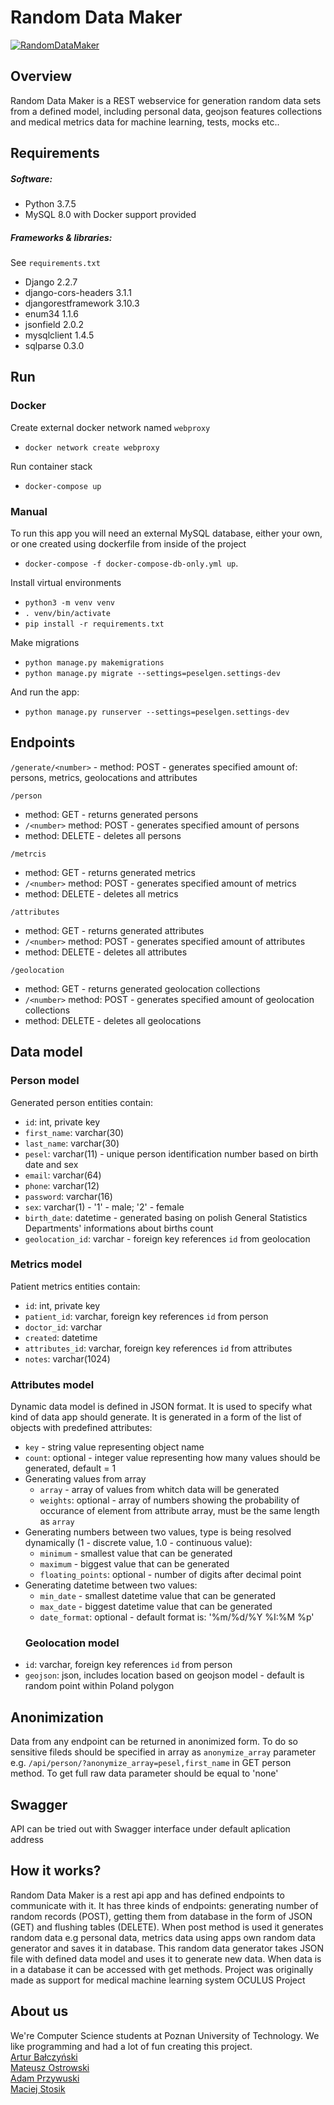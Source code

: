 # Random Data Maker
[![RandomDataMaker](https://circleci.com/gh/RandomDataMaker/rdm-services.svg?style=shield)](https://circleci.com/gh/RandomDataMaker/rdm-services)
## Overview
Random Data Maker is a REST webservice for generation random data sets from a defined model, including personal data, geojson features collections and medical metrics data for machine learning, tests, mocks etc..

## Requirements 
##### Software: 
* Python 3.7.5
* MySQL 8.0 with Docker support provided
##### Frameworks & libraries:
See `requirements.txt`
* Django 2.2.7
* django-cors-headers 3.1.1
* djangorestframework 3.10.3
* enum34 1.1.6
* jsonfield 2.0.2
* mysqlclient 1.4.5
* sqlparse 0.3.0

## Run  
### Docker
Create external docker network named `webproxy` 
* `docker network create webproxy`

Run container stack
* `docker-compose up`
### Manual
To run this app you will need an external MySQL database, either your own, or one created using dockerfile from inside of the project
* `docker-compose -f docker-compose-db-only.yml up`. 

Install virtual environments 
* `python3 -m venv venv`
 * `. venv/bin/activate`
 * `pip install -r requirements.txt`

Make migrations
* `python manage.py makemigrations`
* `python manage.py migrate --settings=peselgen.settings-dev`

And run the app: 
* `python manage.py runserver --settings=peselgen.settings-dev`

## Endpoints
`/generate/<number>` - method: POST - generates specified amount of: persons, metrics, geolocations and attributes  
  
`/person`  
  - method: GET - returns generated persons  
  - `/<number>` method: POST - generates specified amount of persons  
  - method: DELETE - deletes all persons  
  
`/metrcis`  
  - method: GET - returns generated metrics  
  - `/<number>` method: POST - generates specified amount of metrics  
  - method: DELETE - deletes all metrics  
    
  `/attributes`  
  - method: GET - returns generated attributes  
  - `/<number>` method: POST - generates specified amount of attributes  
  - method: DELETE - deletes all attributes  
  
`/geolocation`  
  - method: GET - returns generated geolocation collections  
  - `/<number>` method: POST - generates specified amount of geolocation collections  
  - method: DELETE - deletes all geolocations  
  
## Data model  
### Person model  
Generated person entities contain: 
* `id`: int, private key
* `first_name`: varchar(30)
* `last_name`: varchar(30)
* `pesel`: varchar(11) - unique person identification number based on birth date and sex
* `email`: varchar(64)
* `phone`: varchar(12)
* `password`: varchar(16)
* `sex`: varchar(1) - '1' - male; '2' - female
* `birth_date`: datetime - generated basing on polish General Statistics Departments' informations about births count
* `geolocation_id`: varchar - foreign key references `id` from geolocation  

### Metrics model  
Patient metrics entities contain: 
* `id`: int, private key
* `patient_id`: varchar, foreign key references `id` from person
* `doctor_id`: varchar
* `created`: datetime 
* `attributes_id`: varchar, foreign key references `id` from attributes
* `notes`: varchar(1024) 

### Attributes model 
Dynamic data model is defined in JSON format. It is used to specify what kind of data app should generate. It is generated in a form of the list of objects with predefined attributes:  
* `key` - string value representing object name  
* `count`: optional - integer value representing how many values should be generated, default = 1  
* Generating values from array  
  - `array` - array of values from whitch data will be generated  
  - `weights`: optional - array of numbers showing the probability of occurance of element from attribute array, must be the same length as `array`  
* Generating numbers between two values, type is being resolved dynamically (1 - discrete value, 1.0 - continuous value):  
  - `minimum` - smallest value that can be generated  
  - `maximum` - biggest value that can be generated  
  - `floating_points`: optional - number of digits after decimal point    
* Generating datetime between two values:  
  - `min_date` - smallest datetime value that can be generated  
  - `max_date` - biggest datetime value that can be generated  
  - `date_format`: optional - default format is: '%m/%d/%Y %I:%M %p'  
  ### Geolocation model  
* `id`: varchar, foreign key references `id` from person  
* `geojson`: json, includes location based on geojson model - default is random point within Poland polygon  

## Anonimization  
Data from any endpoint can be returned in anonimized form. To do so sensitive fileds should be specified in array as `anonymize_array` parameter e.g. `/api/person/?anonymize_array=pesel,first_name` in GET person method. To get full raw data parameter should be equal to 'none'  

## Swagger  
API can be tried out with Swagger interface under default aplication address  

## How it works?
Random Data Maker is a rest api app and has defined endpoints to communicate with it. It has three kinds of endpoints: generating number of random records (POST), getting them from database in the form of JSON (GET) and flushing tables (DELETE). When post method is used it generates random data e.g personal data, metrics data using apps own random data generator and saves it in database. This random data generator takes JSON file with defined data model and uses it to generate new data. When data is in a database it can be accessed with get methods. Project was originally made as support for medical machine learning system OCULUS Project

## About us 
We're Computer Science students at Poznan University of Technology. We like programming and had a lot of fun creating this project.  
[Artur Bałczyński](https://github.com/arturbalcz)  
[Mateusz Ostrowski](https://github.com/matostr98)  
[Adam Przywuski](https://github.com/adamprzywuski)  
[Maciej Stosik](https://github.com/SaronTetra)  

